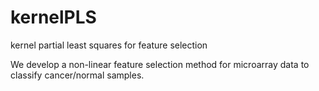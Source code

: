 # kernelPLS
kernel partial least squares for feature selection

We develop a non-linear feature selection method for microarray data to classify cancer/normal samples.
